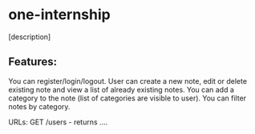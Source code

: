 # one-internship

[description]

Features:
- 
You can register/login/logout.
User can create a new note, edit or delete existing note and view a list of already existing notes.
You can add a category to the note (list of categories are visible to user).
You can filter notes by category.

URLs:
GET /users - returns
....